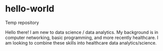 # hello-world
Temp repository

Hello there!  I am new to data science / data analytics.  My background is in computer networking, basic programming, and more recently healthcare.
I am looking to combine these skills into healthcare data analytics/science.
